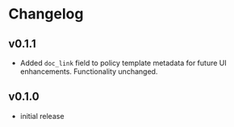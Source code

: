 # Changelog

## v0.1.1

- Added `doc_link` field to policy template metadata for future UI enhancements. Functionality unchanged.

## v0.1.0

- initial release
